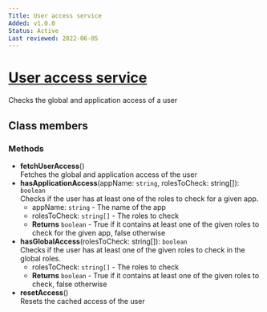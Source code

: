 ```yaml
---
Title: User access service
Added: v1.0.0
Status: Active
Last reviewed: 2022-06-05
---
```


# [User access service](../../../lib/core/services/user-access.service.ts "Defined in user-access.service.ts")

Checks the global and application access of a user

## Class members

### Methods
- **fetchUserAccess**()<br/>
    Fetches the global and application access of the user
- **hasApplicationAccess**(appName: `string`, rolesToCheck: string[]): `boolean`<br/>
    Checks if the user has at least one of the roles to check for a given app.
    - appName: `string`  - The name of the app
    - rolesToCheck: `string[]`  - The roles to check
    - **Returns** `boolean` - True if it contains at least one of the given roles to check for the given app, false otherwise
- **hasGlobalAccess**(rolesToCheck: string[]): `boolean`<br/>
    Checks if the user has at least one of the given roles to check in the global roles.
    - rolesToCheck: `string[]`  - The roles to check
    - **Returns** `boolean` - True if it contains at least one of the given roles to check, false otherwise
- **resetAccess**() <br>
    Resets the cached access of the user
